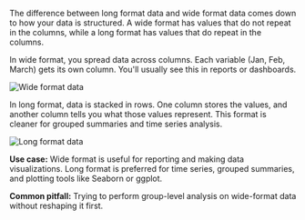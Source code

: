 The difference between long format data and wide format data comes down to how your data is structured. A wide format has values that do not repeat in the columns, while a long format has values that do repeat in the columns.

In wide format, you spread data across columns. Each variable (Jan, Feb, March) gets its own column. You'll usually see this in reports or dashboards.

![Wide format data](https://assets.roadmap.sh/guest/wide-format-data-gxwrc.png)

In long format, data is stacked in rows. One column stores the values, and another column tells you what those values represent. This format is cleaner for grouped summaries and time series analysis.

![Long format data](https://assets.roadmap.sh/guest/long-format-data-opeyt.png)

**Use case:** Wide format is useful for reporting and making data visualizations. Long format is preferred for time series, grouped summaries, and plotting tools like Seaborn or ggplot.

**Common pitfall:** Trying to perform group-level analysis on wide-format data without reshaping it first. 